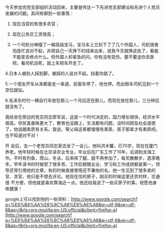 <!---
markmeta_author: wongoo
markmeta_date: 2011-03-12 10:33:25
slug: something
markmeta_title: 周末的一些事儿
wordpress_id: 77
markmeta_categories: Inspiration
-->

今天参加完党支部组织活动回来，主要是传达一下先进党支部建设和先进个人党员发展的问题。其间有聊到一些事情：

1. 现在当官的有很多贪官；

2. 现在公务员工资很高；

3. 一个司机分神撞了一辆高级宝马，宝马车上立刻下了了几个外国人，司机很害怕连忙说对不起，并把自己一天挣下的钱来出来，说我今天就挣这些了，看能不能拿去修点什么。但外国人却紧急的问，你有没有受伤，要不要送你去医院，看司机没死，就上车把车开走了。

4.日本人被别人踩到脚，被踩的人说对不起，挡着你路了。

5.一个朋友开车从来都是走一条道，前面车停了，他也停。而出租车司机见到一个空位就钻。

6.毛泽东时代一辆自行车放在那儿一个月后还在那儿，而现在放在那儿，三分钟后就没有了。

我给坐在旁边的党员同志廖军说，这是一个时代决定的，国力增长很快，经济水平很高，但贫富悬殊更大了，教育也没跟上，生活都有问题，没时间顾及社会道德了。他说跟素质有关系。我说，等父母这辈都慢慢有素质，孩子那辈才有素质吧。也不知道对不对！

开 会后，去一个老党员同志家去坐了一会儿，他叫洪木馨，已70岁，现在在厦门养老。他年轻时候在北京读农业专业，毕业后在广东工作了10年，后调到龙海工 作。平时有钓鱼，爬山，冬泳，后来摔了腿，就不再参加了，每天散散步，逸享晚年。早年读书的时候受了很多苦，工作后兢兢业业，学习和工作成绩都是第一，领 导还常引用他的文章，有的时候直接使用还不署他的名。他一生见到了很多卖的官、贪官，他只是不想去评论。他现在住的房子，刚买的时候这里还农村样，交通很 不方便，但他就是喜欢靠海近一点。他还给我说了一些买房子的事。祝愿他身体健康！

google上可以找到他的一些资料：[http://www.google.com/search?q=%E6%B4%AA%E6%9C%A8%E9%A6%A8&ie=utf-8&oe=utf-8&aq=t&rls=org.mozilla:en-US:official&client=firefox-a](http://www.google.com/search?q=%E6%B4%AA%E6%9C%A8%E9%A6%A8&ie=utf-8&oe=utf-8&aq=t&rls=org.mozilla:en-US:official&client=firefox-a)
